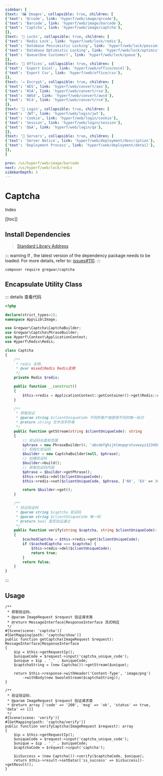 ```yaml
---
sidebar: [
{text: '🖼 Images', collapsible: true, children: [
{'text': 'Qrcode', link: 'hyperf/web/image/qrcode'},
{'text': 'Barcode', link: 'hyperf/web/image/barcode'},
{'text': 'Captcha', link: 'hyperf/web/image/captcha'},
]},
{text: '🔐 Locks', collapsible: true, children: [
{'text': 'Redis Lock', link: 'hyperf/web/lock/redis'},
{'text': 'Database Pessimistic Locking', link: 'hyperf/web/lock/pessimism'},
{'text': 'Database Optimistic Locking', link: 'hyperf/web/lock/optimistic'},
{'text': 'Queue(One Customer)', link: 'hyperf/web/lock/queue'},
]},
{text: '🏢 Offices', collapsible: true, children: [
{'text': 'Export Excel', link: 'hyperf/web/office/excel'},
{'text': 'Export Csv', link: 'hyperf/web/office/csv'},
]},
{text: '↔️ Encrypt', collapsible: true, children: [
{'text': 'AES', link: 'hyperf/web/convert/aes'},
{'text': 'RSA', link: 'hyperf/web/convert/rsa'},
{'text': 'AWS4', link: 'hyperf/web/convert/aws4'},
{'text': 'RC4', link: 'hyperf/web/convert/rc4'},
]},
{text: '🍪 Login', collapsible: true, children: [
{'text': 'JWT', link: 'hyperf/web/login/jwt'},
{'text': 'Cookie', link: 'hyperf/web/login/cookie'},
{'text': 'Session', link: 'hyperf/web/login/session'},
{'text': 'Q&A', link: 'hyperf/web/login/qa'},
]},
{text: '📀 Servers', collapsible: true, children: [
{'text': 'Server Notice', link: 'hyperf/web/deployment/description'},
{'text': 'Deployment Process', link: 'hyperf/web/deployment/detail'},
]},
]

prev: /us/hyperf/web/image/barcode
next: /us/hyperf/web/lock/redis
sidebarDepth: 3
---
```


# Captcha

Index

[[toc]]

## Install Dependencies

> [Standard Library Address](https://packagist.org/packages/gregwar/captcha)

::: warning
If <Badge type="tip" text="PHP8.0+" vertical="middle" />, the latest version of the dependency package needs to be loaded. For more details, refer to: [issues#110](https://github.com/Gregwar/Captcha/issues/110).
:::

```shell:no-line-numbers
composer require gregwar/captcha
```

## Encapsulate Utility Class

::: details 查看代码
```php
<?php

declare(strict_types=1);
namespace App\Lib\Image;

use Gregwar\Captcha\CaptchaBuilder;
use Gregwar\Captcha\PhraseBuilder;
use Hyperf\Context\ApplicationContext;
use Hyperf\Redis\Redis;

class Captcha
{
    /**
     * redis 实例.
     * @var mixed|Redis Redis实例
     */
    private Redis $redis;

    public function __construct()
    {
        $this->redis = ApplicationContext::getContainer()->get(Redis::class);
    }

    /**
     * 获取验证
     * @param string $clientUniqueCode 不同的客户端使用不同的唯一标识
     * @return string 文件流字符串
     */
    public function getStream(string $clientUniqueCode): string
    {
        // 验证码长度和范围
        $phrase = new PhraseBuilder(4, 'abcdefghijklmnpqrstuvwxyz123456789');
        // 初始化验证码
        $builder = new CaptchaBuilder(null, $phrase);
        // 创建验证码
        $builder->build();
        // 获取验证码内容
        $phrase = $builder->getPhrase();
        $this->redis->del($clientUniqueCode);
        $this->redis->set($clientUniqueCode, $phrase, ['NX', 'EX' => 300]);

        return $builder->get();
    }

    /**
     * 验证验证码
     * @param string $captcha 验证码
     * @param string $clientUniqueCode 唯一码
     * @return bool 是否验证通过
     */
    public function verify(string $captcha, string $clientUniqueCode): bool
    {
        $cachedCaptcha = $this->redis->get($clientUniqueCode);
        if ($cachedCaptcha === $captcha) {
            $this->redis->del($clientUniqueCode);
            return true;
        }
        return false;
    }
}

```
:::

## Usage

```php:no-line-numbers
/**
 * 获取验证码.
 * @param ImageRequest $request 验证请求类
 * @return MessageInterface|ResponseInterface 流式响应
 */
#[Scene(scene: 'captcha')]
#[GetMapping(path: 'captcha/show')]
public function getCaptcha(ImageRequest $request): MessageInterface|ResponseInterface
{
    $ip = $this->getRequestIp();
    $uniqueCode = $request->input('captcha_unique_code');
    $unique = $ip . '_' . $uniqueCode;
    $captchaString = (new Captcha())->getStream($unique);

    return $this->response->withHeader('Content-Type', 'image/png')
        ->withBody(new SwooleStream($captchaString));
}

/**
 * 验证验证码.
 * @param ImageRequest $request 验证请求类
 * @return array ['code' => '200', 'msg' => 'ok', 'status' => true, 'data' => []]
 */
#[Scene(scene: 'verify')]
#[GetMapping(path: 'captcha/verify')]
public function verifyCaptcha(ImageRequest $request): array
{
    $ip = $this->getRequestIp();
    $uniqueCode = $request->input('captcha_unique_code');
    $unique = $ip . '_' . $uniqueCode;
    $captchaCode = $request->input('captcha');

    $isSuccess = (new Captcha())->verify($captchaCode, $unique);
    return $this->result->setData(['is_success' => $isSuccess])->getResult();
}
```